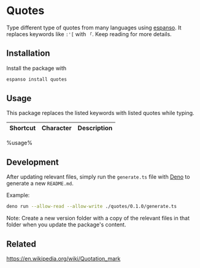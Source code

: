 # Quotes
Type different type of quotes from many languages using [espanso](https://espanso.org). It replaces keywords like `:'[` with `「`. Keep reading for more details.

## Installation
Install the package with
```sh
espanso install quotes
```

## Usage
This package replaces the listed keywords with listed quotes while typing.


| Shortcut | Character | Description
|-|-|-
%usage%

## Development
After updating relevant files, simply run the `generate.ts` file with [Deno](https://deno.land/) to generate a new `README.md`.

Example:
```sh
deno run --allow-read --allow-write ./quotes/0.1.0/generate.ts
```

Note: Create a new version folder with a copy of the relevant files in that folder when you update the package's content.

## Related
https://en.wikipedia.org/wiki/Quotation_mark